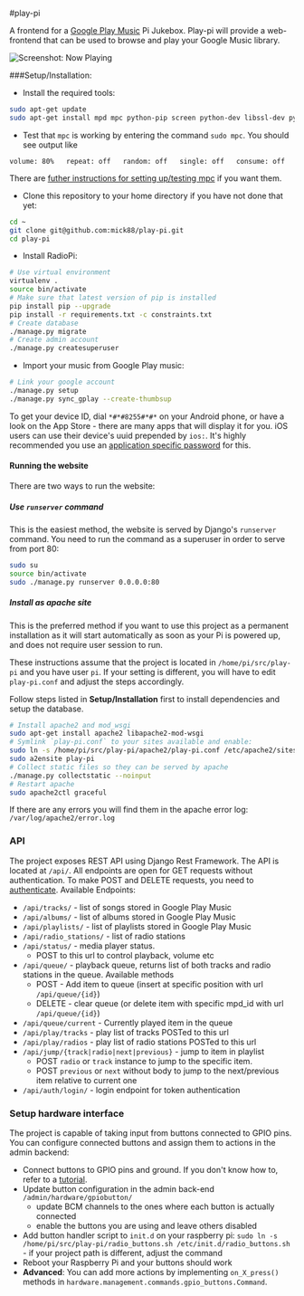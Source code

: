 #play-pi

A frontend for a [Google Play Music](http://play.google.com/music/) Pi Jukebox. Play-pi will provide a web-frontend that can be used to browse and play your Google Music library.

![Screenshot: Now Playing](http://i.imgur.com/kHASX1C.png)

###Setup/Installation:

* Install the required tools:
```bash
sudo apt-get update
sudo apt-get install mpd mpc python-pip screen python-dev libssl-dev python-pip python-virtualenv libffi-dev
```
* Test that `mpc` is working by entering the command `sudo mpc`. You should see output like 
```
volume: 80%   repeat: off   random: off   single: off   consume: off
```
There are [futher instructions for setting up/testing mpc](http://www.gmpa.it/it9xxs/?p=727) if you want them.
* Clone this repository to your home directory if you have not done that yet:
```bash
cd ~
git clone git@github.com:mick88/play-pi.git
cd play-pi
```
* Install RadioPi:
```bash
# Use virtual environment
virtualenv .
source bin/activate
# Make sure that latest version of pip is installed
pip install pip --upgrade
pip install -r requirements.txt -c constraints.txt
# Create database
./manage.py migrate
# Create admin account
./manage.py createsuperuser
```
* Import your music from Google Play music:
```bash
# Link your google account
./manage.py setup
./manage.py sync_gplay --create-thumbsup
```
To get your device ID, dial `*#*#8255#*#*` on your Android phone, or have a look on the App Store - there are many apps that will display it for you. iOS users can use their device's uuid prepended by `ios:`.
It's highly recommended you use an [application specific password](https://support.google.com/accounts/answer/185833?hl=en) for this.
#### Running the website
There are two ways to run the website:
##### Use `runserver` command
This is the easiest method, the website is served by Django's `runserver` command. You need to run the command as a superuser in order to serve from port 80:
```bash
sudo su
source bin/activate
sudo ./manage.py runserver 0.0.0.0:80
```
##### Install as apache site
This is the preferred method if you want to use this project as a permanent installation as it will start automatically as soon as your Pi is powered up, and does not require user session to run.

These instructions assume that the project is located in `/home/pi/src/play-pi` and you have user `pi`. If your setting is different, you will have to edit `play-pi.conf` and adjust the steps accordingly.

Follow steps listed in **Setup/Installation** first to install dependencies and setup the database.

```bash
# Install apache2 and mod_wsgi
sudo apt-get install apache2 libapache2-mod-wsgi
# Symlink `play-pi.conf` to your sites available and enable:
sudo ln -s /home/pi/src/play-pi/apache2/play-pi.conf /etc/apache2/sites-available/play-pi.conf
sudo a2ensite play-pi
# Collect static files so they can be served by apache
./manage.py collectstatic --noinput
# Restart apache 
sudo apache2ctl graceful
```
If there are any errors you will find them in the apache error log: `/var/log/apache2/error.log`


### API
The project exposes REST API using Django Rest Framework. The API is located at `/api/`. 
All endpoints are open for GET requests without authentication. To make POST and DELETE requests, you need to [authenticate](http://www.django-rest-framework.org/tutorial/4-authentication-and-permissions/#authenticating-with-the-api). 
Available Endpoints:
- `/api/tracks/` - list of songs stored in Google Play Music 
- `/api/albums/` - list of albums stored in Google Play Music 
- `/api/playlists/` - list of playlists stored in Google Play Music 
- `/api/radio_stations/` - list of radio stations
- `/api/status/` - media player status. 
    - POST to this url to control playback, volume etc
- `/api/queue/` - playback queue, returns list of both tracks and radio stations in the queue. 
Available methods
    - POST - Add item to queue (insert at specific position with url `/api/queue/{id}`)
    - DELETE - clear queue (or delete item with specific mpd_id with url `/api/queue/{id}`)
- `/api/queue/current` - Currently played item in the queue 
- `/api/play/tracks` - play list of tracks POSTed to this url
- `/api/play/radios` - play list of radio stations POSTed to this url
- `/api/jump/{track|radio|next|previous}` - jump to item in playlist
    - POST `radio` or `track` instance to jump to the specific item.
    - POST `previous` or `next` without body to jump to the next/previous item relative to current one
- `/api/auth/login/` - login endpoint for token authentication

### Setup hardware interface
The project is capable of taking input from buttons connected to GPIO pins. You can configure connected buttons and assign them to actions in the admin backend:

* Connect buttons to GPIO pins and ground. If you don't know how to, refer to a [tutorial](http://razzpisampler.oreilly.com/ch07.html).
* Update button configuration in the admin back-end `/admin/hardware/gpiobutton/`
    * update BCM channels to the ones where each button is actually connected
    * enable the buttons you are using and leave others disabled
* Add button handler script to `init.d` on your raspberry pi: `sudo ln -s /home/pi/src/play-pi/radio_buttons.sh /etc/init.d/radio_buttons.sh` - if your project path is different, adjust the command
* Reboot your Raspberry Pi and your buttons should work
* **Advanced**: You can add more actions by implementing `on_X_press()` methods in `hardware.management.commands.gpio_buttons.Command`. 
